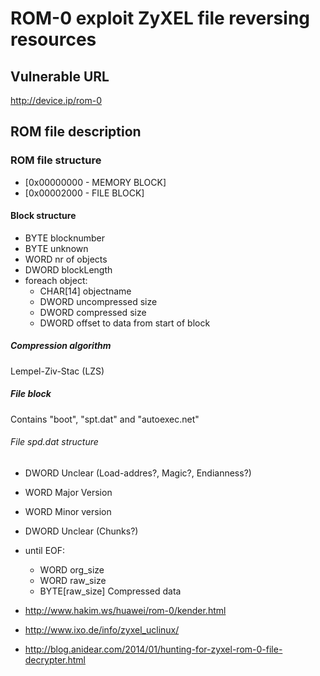 # ROM-0 exploit ZyXEL file reversing resources 

## Vulnerable URL
http://device.ip/rom-0

## ROM file description

### ROM file structure
- [0x00000000 - MEMORY BLOCK]
- [0x00002000 - FILE BLOCK]

#### Block structure
- BYTE     blocknumber
- BYTE     unknown
- WORD     nr of objects
- DWORD    blockLength
- foreach object:
   - CHAR[14] objectname
   - DWORD    uncompressed size
   - DWORD    compressed size
   - DWORD    offset to data from start of block

##### Compression algorithm
Lempel-Ziv-Stac (LZS)

##### File block
Contains "boot", "spt.dat" and "autoexec.net"

###### File spd.dat structure
- DWORD	Unclear (Load-addres?, Magic?, Endianness?)
- WORD	Major Version
- WORD	Minor version
- DWORD	Unclear (Chunks?)
- until EOF:
   - WORD		  org_size
   - WORD		  raw_size
   - BYTE[raw_size]  Compressed data
	

- http://www.hakim.ws/huawei/rom-0/kender.html
- http://www.ixo.de/info/zyxel_uclinux/
- http://blog.anidear.com/2014/01/hunting-for-zyxel-rom-0-file-decrypter.html
